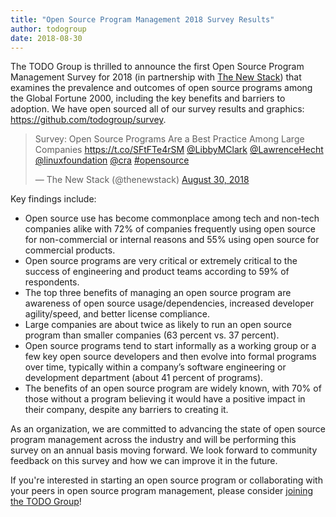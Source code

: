 ```yaml
---
title: "Open Source Program Management 2018 Survey Results"
author: todogroup
date: 2018-08-30
---
```


The TODO Group is thrilled to announce the first Open Source Program Management Survey for 2018 (in partnership with [The New Stack](https://twitter.com/thenewstack/status/1035105095493578752)) that examines the prevalence and outcomes of open source programs among the Global Fortune 2000, including the key benefits and barriers to adoption. We have open sourced all of our survey results and graphics: https://github.com/todogroup/survey.

<!--more-->

<blockquote class="twitter-tweet" data-lang="en"><p lang="en" dir="ltr">Survey: Open Source Programs Are a Best Practice Among Large Companies  <a href="https://t.co/SFtFTe4rSM">https://t.co/SFtFTe4rSM</a> <a href="https://twitter.com/LibbyMClark?ref_src=twsrc%5Etfw">@LibbyMClark</a> <a href="https://twitter.com/LawrenceHecht?ref_src=twsrc%5Etfw">@LawrenceHecht</a> <a href="https://twitter.com/linuxfoundation?ref_src=twsrc%5Etfw">@linuxfoundation</a> <a href="https://twitter.com/cra?ref_src=twsrc%5Etfw">@cra</a> <a href="https://twitter.com/hashtag/opensource?src=hash&amp;ref_src=twsrc%5Etfw">#opensource</a></p>&mdash; The New Stack (@thenewstack) <a href="https://twitter.com/thenewstack/status/1035105095493578752?ref_src=twsrc%5Etfw">August 30, 2018</a></blockquote>
<script async src="https://platform.twitter.com/widgets.js" charset="utf-8"></script>


Key findings include:

* Open source use has become commonplace among tech and non-tech companies alike with 72% of companies frequently using open source for non-commercial or internal reasons and 55% using open source for commercial products.
* Open source programs are very critical or extremely critical to the success of engineering and product teams according to 59% of respondents.
* The top three benefits of managing an open source program are awareness of open source usage/dependencies, increased developer agility/speed, and better license compliance.
* Large companies are about twice as likely to run an open source program than smaller companies (63 percent vs. 37 percent).
* Open source programs tend to start informally as a working group or a few key open source developers and then evolve into formal programs over time, typically within a company’s software engineering or development department (about 41 percent of programs).
* The benefits of an open source program are widely known, with 70% of those without a program believing it would have a positive impact in their company, despite any barriers to creating it.

As an organization, we are committed to advancing the state of open source program management across the industry and will be performing this survey on an annual basis moving forward. We look forward to community feedback on this survey and how we can improve it in the future.

If you're interested in starting an open source program or collaborating with your peers in open source program management, please consider [joining the TODO Group](http://todogroup.org/join/)!
